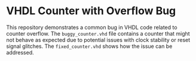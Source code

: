 # VHDL Counter with Overflow Bug

This repository demonstrates a common bug in VHDL code related to counter overflow.  The `buggy_counter.vhd` file contains a counter that might not behave as expected due to potential issues with clock stability or reset signal glitches. The `fixed_counter.vhd` shows how the issue can be addressed.